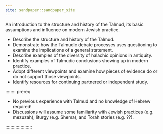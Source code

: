 ```yaml
---
site: sandpaper::sandpaper_site
---
```


An introduction to the structure and history of the Talmud, its basic assumptions and influence on modern Jewish practice.

- Describe the structure and history of the Talmud.
- Demonstrate how the Talmudic debate processes uses questioning to examine the implications of a general statement.
- Describe examples of the diversity of halachic opinions in antiquity.
- Identify examples of Talmudic conclusions showing up in modern practice. 
- Adopt different viewpoints and examine how pieces of evidence do or do not support those viewpoints.
- Identify resources for continuing partnered or independent study.

:::::::: prereq

- No previous experience with Talmud and no knowledge of Hebrew required!
- Discussions will assume some familiarity with Jewish practices (e.g. mezuzah), liturgy (e.g. Shema),
  and Torah stories (e.g. ??).
  
:::::::::::::::::::::

